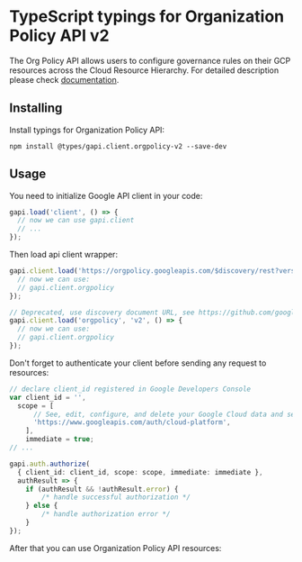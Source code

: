 # TypeScript typings for Organization Policy API v2

The Org Policy API allows users to configure governance rules on their GCP resources across the Cloud Resource Hierarchy.
For detailed description please check [documentation](https://cloud.google.com/orgpolicy/docs/reference/rest/index.html).

## Installing

Install typings for Organization Policy API:

```
npm install @types/gapi.client.orgpolicy-v2 --save-dev
```

## Usage

You need to initialize Google API client in your code:

```typescript
gapi.load('client', () => {
  // now we can use gapi.client
  // ...
});
```

Then load api client wrapper:

```typescript
gapi.client.load('https://orgpolicy.googleapis.com/$discovery/rest?version=v2', () => {
  // now we can use:
  // gapi.client.orgpolicy
});
```

```typescript
// Deprecated, use discovery document URL, see https://github.com/google/google-api-javascript-client/blob/master/docs/reference.md#----gapiclientloadname----version----callback--
gapi.client.load('orgpolicy', 'v2', () => {
  // now we can use:
  // gapi.client.orgpolicy
});
```

Don't forget to authenticate your client before sending any request to resources:

```typescript
// declare client_id registered in Google Developers Console
var client_id = '',
  scope = [
      // See, edit, configure, and delete your Google Cloud data and see the email address for your Google Account.
      'https://www.googleapis.com/auth/cloud-platform',
    ],
    immediate = true;
// ...

gapi.auth.authorize(
  { client_id: client_id, scope: scope, immediate: immediate },
  authResult => {
    if (authResult && !authResult.error) {
        /* handle successful authorization */
    } else {
        /* handle authorization error */
    }
});
```

After that you can use Organization Policy API resources: <!-- TODO: make this work for multiple namespaces -->

```typescript
```
